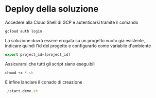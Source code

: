 # Deploy della soluzione

Accedere alla Cloud Shell di GCP e autenticarsi tramite il comando
```js
gcloud auth login
```

La soluzione dovrà essere erogata su un progetto vuoto già esistente, indicare quindi l'id del progetto e configurarlo come variabile d'ambiente
```js
export project_id=[project_id]
```

Assicurarsi che tutti gli script siano eseguibili
```js
chmod +x *.sh
```

E infine lanciare il conado di creazione
```js
./start-demo.sh
```

